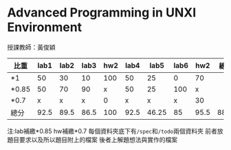 # Advanced Programming in UNXI Environment

授課教師：黃俊穎

|比重|lab1|lab2|lab3|hw2|lab4|lab5|lab6|hw2|總成績
|-|-|-|-|-|-|-|-|-|-|
|*1|50|30|10|100|50|25|0|70|
|*0.85|50|70|90|x|50|25|100|x|
|*0.7|x|x|x|0|x|x|x|30|
|總分|92.5|89.5|86.5|100|92.5|46.25|85|95.5|88.325

注:lab補繳\*0.85 hw補繳\*0.7
每個資料夾底下有`/spec`和`/todo`兩個資料夾
前者放題目要求以及所以題目附上的檔案
後者上解題想法與實作的檔案